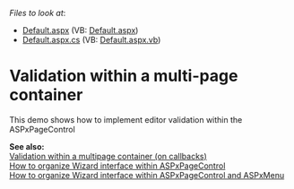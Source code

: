 <!-- default file list -->
*Files to look at*:

* [Default.aspx](./CS/ValidationMultiplePages/Default.aspx) (VB: [Default.aspx](./VB/ValidationMultiplePages/Default.aspx))
* [Default.aspx.cs](./CS/ValidationMultiplePages/Default.aspx.cs) (VB: [Default.aspx.vb](./VB/ValidationMultiplePages/Default.aspx.vb))
<!-- default file list end -->
# Validation within a multi-page container


<p>This demo shows how to implement editor validation within the ASPxPageControl</p><p><strong>See</strong><strong> also:<br />
</strong><a href="https://www.devexpress.com/Support/Center/p/E334">Validation within a multipage container (on callbacks)</a><br />
<a href="https://www.devexpress.com/Support/Center/p/E3050">How to organize Wizard interface within ASPxPageControl</a><br />
<a href="https://www.devexpress.com/Support/Center/p/E3052">How to organize Wizard interface within ASPxPageControl and ASPxMenu</a></p>

<br/>


